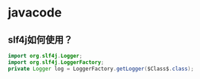 # javacode
## slf4j如何使用？
```java
import org.slf4j.Logger;
import org.slf4j.LoggerFactory;
private Logger log = LoggerFactory.getLogger($Class$.class);
```


